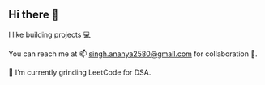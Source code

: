 ## Hi there 👋

I like building projects 💻 

You can reach me at 📫 singh.ananya2580@gmail.com for collaboration 👯.

🌱 I’m currently grinding LeetCode for DSA.

<!--
**ananya-singh-afk/ananya-singh-afk** is a ✨ _special_ ✨ repository because its `README.md` (this file) appears on your GitHub profile.

Here are some ideas to get you started:

- 🔭 I’m currently working on ...
- 🌱 I’m currently learning ...
- 👯 I’m looking to collaborate on ...
- 🤔 I’m looking for help with ...
- 💬 Ask me about ...
- 📫 How to reach me: ...
- 😄 Pronouns: ...
- ⚡ Fun fact: ...
-->
